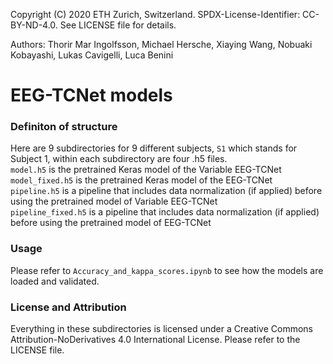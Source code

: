 Copyright (C) 2020 ETH Zurich, Switzerland. SPDX-License-Identifier: CC-BY-ND-4.0. See LICENSE file for details.

Authors: Thorir Mar Ingolfsson, Michael Hersche, Xiaying Wang, Nobuaki Kobayashi, Lukas Cavigelli, Luca Benini

# EEG-TCNet models

### Definiton of structure
Here are 9 subdirectories for 9 different subjects, `S1` which stands for Subject 1, within each subdirectory are four .h5 files.\
`model.h5` is the pretrained Keras model of the Variable EEG-TCNet\
`model_fixed.h5` is the pretrained Keras model of the EEG-TCNet\
`pipeline.h5` is a pipeline that includes data normalization (if applied) before using the pretrained model of Variable EEG-TCNet\
`pipeline_fixed.h5` is a pipeline that includes data normalization (if applied) before using the pretrained model of EEG-TCNet

### Usage
Please refer to `Accuracy_and_kappa_scores.ipynb` to see how the models are loaded and validated.

### License and Attribution
Everything in these subdirectories is licensed under a Creative Commons Attribution-NoDerivatives 4.0 International License. Please refer to the LICENSE file.